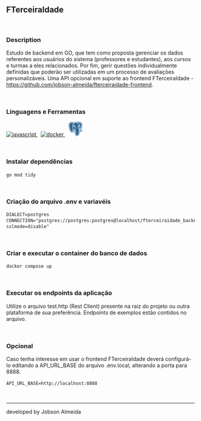 ## FTerceiraIdade 
&nbsp;
### Description

Estudo de backend em GO, que tem como proposta gerenciar os dados referentes aos usuários do sistema (professores e estudantes), aos cursos e turmas a eles relacionados. Por fim, gerir questões individualmente definidas que poderão ser utilizadas em um processo de avaliações personalizáveis. Uma API opcional em suporte ao frontend FTerceiraIdade - https://github.com/jobson-almeida/fterceiraidade-frontend.


&nbsp;

### Linguagens e Ferramentas


<p>  
    <a
    href="https://developer.mozilla.org/en-US/docs/Web/JavaScript"
    target="_blank"
    rel="noreferrer"
  >
    <img    
      src="https://cdn.jsdelivr.net/gh/devicons/devicon@latest/icons/go/go-original-wordmark.svg"
      alt="javascript"
      title="javascript"
      width="40"
      height="40"
    />
  </a>
  &nbsp;
  <a href="https://www.docker.com/" target="_blank" rel="noreferrer">
    <img src="https://cdn.worldvectorlogo.com/logos/docker-4.svg" alt="docker" title="docker" width="40" height="40" />
  </a>
  &nbsp;
  <a href="https://www.postgresql.org/" target="_blank" rel="noreferrer">
    <img src="https://raw.githubusercontent.com/devicons/devicon/master/icons/postgresql/postgresql-plain.svg" alt="postgres" title="postgres" width="40" height="40" />
  </a>
</p>
 
&nbsp;

### Instalar dependências

```dosini
go mod tidy
```
&nbsp;

### Criação do arquivo .env e variavéis

```dosini
DIALECT=postgres
CONNECTION="postgres://postgres:postgres@localhost/fterceiraidade_backend_go?sslmode=disable"
```

&nbsp;

### Criar e executar o container do banco de dados

```dosini
docker compose up
```
&nbsp;

### Executar os endpoints da aplicação
Utilize o arquivo test.http (Rest Client) presente na raiz do projeto ou outra plataforma de sua preferência. Endpoints de exemplos estão contidos no arquivo.

&nbsp;

### Opcional 
Caso tenha interesse em usar o frontend FTerceiraIdade deverá configurá-lo editando a API_URL_BASE do arquivo .env.local, alterando a porta para 8888.

```dosini
API_URL_BASE=http://localhost:8888
```

&nbsp;
&nbsp;

---

developed by Jobson Almeida
